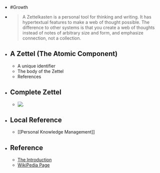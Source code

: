 - #Growth
- >A Zettelkasten is a personal tool for thinking and writing. It has hypertextual features to make a web of thought possible. The difference to other systems is that you create a web of thoughts instead of notes of arbitrary size and form, and emphasize connection, not a collection.
- ## A Zettel (The Atomic Component)
	- A unique identifier
	- The body of the Zettel
	- References
- ## Complete Zettel
	- ![.](https://zettelkasten.de/introduction/complete-zettel.png)
- ## Local Reference
	- [[Personal Knowledge Management]]
- ## Reference
	- [The Introduction](https://zettelkasten.de/introduction/)
	- [WikiPedia Page](https://en.wikipedia.org/wiki/Zettelkasten)